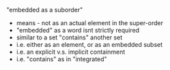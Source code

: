 
"embedded as a suborder"
- means - not as an actual element in the super-order
- "embedded" as a word isnt strictly required
- similar to a set "contains" another set
- i.e. either as an element, or as an embedded subset
- i.e. an explicit v.s. implicit containment
- i.e. "contains" as in "integrated"
